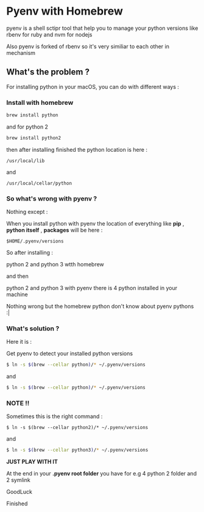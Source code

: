 # Pyenv with Homebrew

pyenv is a shell sctipr tool that help you to manage your python versions like rbenv for ruby and nvm for nodejs

Also pyenv is forked of rbenv so it's very similiar to each other in mechanism

## What's the problem ?

For installing python in your macOS, you can do with different ways :

### Install with homebrew

```sh
brew install python
```

and for python 2

```sh
brew install python2
```

then after installing finished the python location is here :

``/usr/local/lib``

and

``/usr/local/cellar/python``



### So what's wrong with pyenv ?

Nothing except :

When you install python with pyenv the location of everything like **pip** , **python itself** , **packages** will be here :

``$HOME/.pyenv/versions``

So after installing :

python 2 and python 3 wtth homebrew

and then

python 2 and python 3 with pyenv there is 4 python installed in your machine

Nothing wrong but the homebrew python don't know about pyenv pythons :|

### What's solution ?

Here it is :

Get pyenv to detect your installed python versions 

```sh
$ ln -s $(brew --cellar python)/* ~/.pyenv/versions
```

and

```sh
$ ln -s $(brew --cellar python)/* ~/.pyenv/versions
```

### NOTE !!

Sometimes this is the right command :

```Sh
$ ln -s $(brew --cellar python2)/* ~/.pyenv/versions
```

and

```sh
$ ln -s $(brew --cellar python3)/* ~/.pyenv/versions
```

**JUST PLAY WITH IT**

At the end in your **.pyenv root folder** you have for e.g 4 python 2 folder and 2 symlink

GoodLuck

Finished


